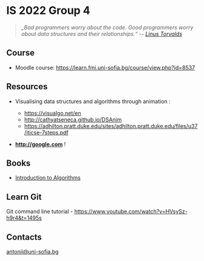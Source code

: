 #  IS 2022 Group 4

 > *„Bad programmers worry about the code. Good programmers worry about data structures and their relationships.“* -- *[Linus Torvalds](https://lwn.net/Articles/193245)*

## Course 

* Moodle course: https://learn.fmi.uni-sofia.bg/course/view.php?id=8537

## Resources

- Visualising data structures and algorithms through animation : 
    - https://visualgo.net/en
    - http://cathyatseneca.github.io/DSAnim
    - https://adhilton.pratt.duke.edu/sites/adhilton.pratt.duke.edu/files/u37/iticse-7steps.pdf
 
- **http://google.com** !

## Books 
- [Introduction to Algorithms](https://www.amazon.com/Introduction-Algorithms-3rd-MIT-Press/dp/0262033844) 

## Learn Git 

Git command line tutorial - https://www.youtube.com/watch?v=HVsySz-h9r4&t=1495s

## Contacts 

<antonii@uni-sofia.bg>
